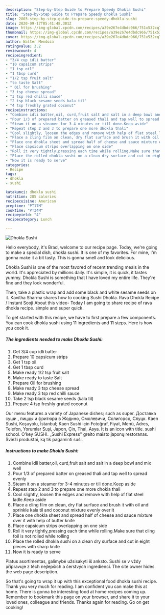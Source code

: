 ```yaml
---
description: "Step-by-Step Guide to Prepare Speedy Dhokla Sushi"
title: "Step-by-Step Guide to Prepare Speedy Dhokla Sushi"
slug: 2803-step-by-step-guide-to-prepare-speedy-dhokla-sushi
date: 2020-09-17T05:41:48.301Z
image: https://img-global.cpcdn.com/recipes/a39e267e4dbdc966/751x532cq70/dhokla-sushi-recipe-main-photo.jpg
thumbnail: https://img-global.cpcdn.com/recipes/a39e267e4dbdc966/751x532cq70/dhokla-sushi-recipe-main-photo.jpg
cover: https://img-global.cpcdn.com/recipes/a39e267e4dbdc966/751x532cq70/dhokla-sushi-recipe-main-photo.jpg
author: Walter Mendoza
ratingvalue: 3.2
reviewcount: 4
recipeingredient:
- "3/4 cup idli batter"
- "10 capsicum strips"
- "1 tsp oil"
- "1 tbsp curd"
- "1/2 tsp fruit salt"
- "to taste Salt"
- " Oil for brushing"
- "3 tsp cheese spread"
- "3 tsp red chilli sauce"
- "2 tsp black sesame seeds kala til"
- "4 tsp freshly grated coconut"
recipeinstructions:
- "Combine idli batter,oil, curd,fruit salt and salt in a deep bowl and mix well"
- "Pour 1/3 of prepared batter on greased thali and tap well to spread evenly"
- "Steam it on a steamer for 3-4 minutes or till done.Keep aside"
- "Repeat step 2 and 3 to prepare one more dhokla thali"
- "Cool slightly, loosen the edges and remove with help of flat steel ladle.Keep aside"
- "Place a cling film on clean, dry flat surface and brush it with oil and sprinkle kala til and coconut mixture evenly over it"
- "Place one dhokla sheet and spread half of cheese and sauce mixture over it with help of butter knife"
- "Place capsicum strips overlapping on one side"
- "Roll it very tightly,pressing each time while rolling.Make sure that cling foil is not rolled while rolling"
- "Place the rolled dhokla sushi on a clean dry surface and cut in eight pieces with sharp knife"
- "Now it is ready to serve"
categories:
- Recipe
tags:
- dhokla
- sushi

katakunci: dhokla sushi 
nutrition: 285 calories
recipecuisine: American
preptime: "PT17M"
cooktime: "PT34M"
recipeyield: "4"
recipecategory: Lunch

---
```



![Dhokla Sushi](https://img-global.cpcdn.com/recipes/a39e267e4dbdc966/751x532cq70/dhokla-sushi-recipe-main-photo.jpg)

Hello everybody, it's Brad, welcome to our recipe page. Today, we're going to make a special dish, dhokla sushi. It is one of my favorites. For mine, I'm gonna make it a bit tasty. This is gonna smell and look delicious.

Dhokla Sushi is one of the most favored of recent trending meals in the world. It's appreciated by millions daily. It's simple, it is quick, it tastes yummy. Dhokla Sushi is something that I have loved my entire life. They're fine and they look wonderful.

Then, take a plastic wrap and add some black and white sesame seeds on it. Kavitha Sharma shares how to cooking Sushi Dhokla. Rava Dhokla Recipe / Instant Sooji About this video- Today I am going to share recipe of rava dhokla recipe. simple and super quick.


To get started with this recipe, we have to first prepare a few components. You can cook dhokla sushi using 11 ingredients and 11 steps. Here is how you cook it.

<!--inarticleads1-->

##### The ingredients needed to make Dhokla Sushi:

1. Get 3/4 cup idli batter
1. Prepare 10 capsicum strips
1. Get 1 tsp oil
1. Get 1 tbsp curd
1. Make ready 1/2 tsp fruit salt
1. Make ready to taste Salt
1. Prepare  Oil for brushing
1. Make ready 3 tsp cheese spread
1. Make ready 3 tsp red chilli sauce
1. Take 2 tsp black sesame seeds (kala til)
1. Prepare 4 tsp freshly grated coconut


Our menu features a variety of Japanese dishes; such as super. Доставка суши , пиццы и фритюра в Жодино, Смолевичи, Солигорск, Слуцк. Kaen Sushi, Koşuyolu, İstanbul; Kaen Sushi için Fotoğraf, Fiyat, Menü, Adres, Telefon, Yorumlar Suşi, Japon, Çin, Thai, Asya. It is an icon with title. sushi school. O&#39;key SUSHI. „Sushi Express&#34; greito maisto japonų restoranas. Švieži produktai, ką tik pagaminti suši. 

<!--inarticleads2-->

##### Instructions to make Dhokla Sushi:

1. Combine idli batter,oil, curd,fruit salt and salt in a deep bowl and mix well
1. Pour 1/3 of prepared batter on greased thali and tap well to spread evenly
1. Steam it on a steamer for 3-4 minutes or till done.Keep aside
1. Repeat step 2 and 3 to prepare one more dhokla thali
1. Cool slightly, loosen the edges and remove with help of flat steel ladle.Keep aside
1. Place a cling film on clean, dry flat surface and brush it with oil and sprinkle kala til and coconut mixture evenly over it
1. Place one dhokla sheet and spread half of cheese and sauce mixture over it with help of butter knife
1. Place capsicum strips overlapping on one side
1. Roll it very tightly,pressing each time while rolling.Make sure that cling foil is not rolled while rolling
1. Place the rolled dhokla sushi on a clean dry surface and cut in eight pieces with sharp knife
1. Now it is ready to serve


Platus asortimentas, galimybė užsisakyti iš anksto. Sushi se v vždy připravuje z těch nejlepších a čerstvých ingrediencí. The site owner hides the web page description. 

So that's going to wrap it up with this exceptional food dhokla sushi recipe. Thank you very much for reading. I am confident you can make this at home. There is gonna be interesting food at home recipes coming up. Remember to bookmark this page on your browser, and share it to your loved ones, colleague and friends. Thanks again for reading. Go on get cooking!
